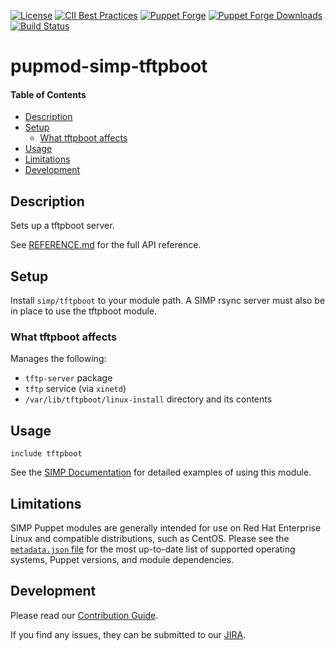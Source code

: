 [![License](http://img.shields.io/:license-apache-blue.svg)](http://www.apache.org/licenses/LICENSE-2.0.html)
[![CII Best Practices](https://bestpractices.coreinfrastructure.org/projects/73/badge)](https://bestpractices.coreinfrastructure.org/projects/73)
[![Puppet Forge](https://img.shields.io/puppetforge/v/simp/tftpboot.svg)](https://forge.puppetlabs.com/simp/tftpboot)
[![Puppet Forge Downloads](https://img.shields.io/puppetforge/dt/simp/tftpboot.svg)](https://forge.puppetlabs.com/simp/tftpboot)
[![Build Status](https://travis-ci.org/simp/pupmod-simp-tftpboot.svg)](https://travis-ci.org/simp/pupmod-simp-tftpboot)

# pupmod-simp-tftpboot

#### Table of Contents

<!-- vim-markdown-toc GFM -->

* [Description](#description)
* [Setup](#setup)
  * [What tftpboot affects](#what-tftpboot-affects)
* [Usage](#usage)
* [Limitations](#limitations)
* [Development](#development)

<!-- vim-markdown-toc -->

## Description

Sets up a tftpboot server.

See [REFERENCE.md](./REFERENCE.md) for the full API reference.

## Setup

Install `simp/tftpboot` to your module path. A SIMP rsync server must also be in
place to use the tftpboot module.

### What tftpboot affects

Manages the following:

* `tftp-server` package
* `tftp` service (via `xinetd`)
* `/var/lib/tftpboot/linux-install` directory and its contents

## Usage

    include tftpboot

See the [SIMP Documentation](https://simp.readthedocs.io/en/master/search.html?q=tftpboot&check_keywords=yes&area=default)
for detailed examples of using this module.

## Limitations

SIMP Puppet modules are generally intended for use on Red Hat Enterprise
Linux and compatible distributions, such as CentOS. Please see the
[`metadata.json` file](./metadata.json) for the most up-to-date list of
supported operating systems, Puppet versions, and module dependencies.

## Development

Please read our [Contribution Guide](https://simp.readthedocs.io/en/stable/contributors_guide/index.html).

If you find any issues, they can be submitted to our
[JIRA](https://simp-project.atlassian.net).
